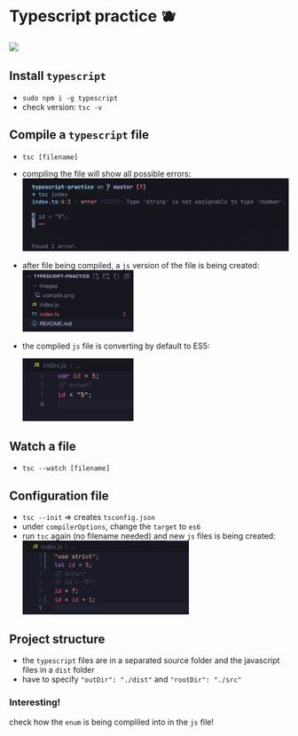# Typescript practice 🫐

<img src='https://media.giphy.com/media/ZVik7pBtu9dNS/giphy.gif' width=200>

## Install `typescript`

- `sudo npm i -g typescript`
- check version: `tsc -v`

## Compile a `typescript` file

- `tsc [filename]`
- compiling the file will show all possible errors:
  <img src='images/compile.png' width=500>
- after file being compiled, a `js` version of the file is being created:
  <img src='images/newFile.png' width=200>
- the compiled `js` file is converting by default to ES5:

  <img src='images/compiled.png' width=200>

## Watch a file

- `tsc --watch [filename]`

## Configuration file

- `tsc --init` => creates `tsconfig.json`
- under `compilerOptions`, change the `target` to `es6`
- run `tsc` again (no filename needed) and new `js` files is being created:
  <img src='images/compileES6.png' width=300>

## Project structure

- the `typescript` files are in a separated source folder and the javascript files in a `dist` folder
- have to specify `"outDir": "./dist"` and `"rootDir": "./src"`

### Interesting!

check how the `enum` is being compliled into in the `js` file!
